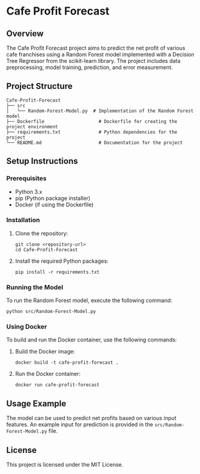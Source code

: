 # Cafe Profit Forecast

## Overview
The Cafe Profit Forecast project aims to predict the net profit of various cafe franchises using a Random Forest model implemented with a Decision Tree Regressor from the scikit-learn library. The project includes data preprocessing, model training, prediction, and error measurement.

## Project Structure
```
Cafe-Profit-Forecast
├── src
│   └── Random-Forest-Model.py  # Implementation of the Random Forest model
├── Dockerfile                    # Dockerfile for creating the project environment
├── requirements.txt              # Python dependencies for the project
└── README.md                     # Documentation for the project
```

## Setup Instructions

### Prerequisites
- Python 3.x
- pip (Python package installer)
- Docker (if using the Dockerfile)

### Installation
1. Clone the repository:
   ```
   git clone <repository-url>
   cd Cafe-Profit-Forecast
   ```

2. Install the required Python packages:
   ```
   pip install -r requirements.txt
   ```

### Running the Model
To run the Random Forest model, execute the following command:
```
python src/Random-Forest-Model.py
```

### Using Docker
To build and run the Docker container, use the following commands:
1. Build the Docker image:
   ```
   docker build -t cafe-profit-forecast .
   ```

2. Run the Docker container:
   ```
   docker run cafe-profit-forecast
   ```

## Usage Example
The model can be used to predict net profits based on various input features. An example input for prediction is provided in the `src/Random-Forest-Model.py` file.

## License
This project is licensed under the MIT License.